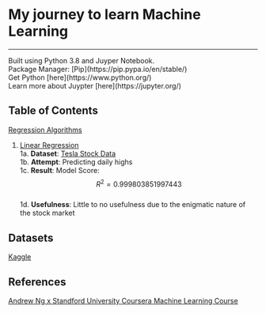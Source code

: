 
# My journey to learn Machine Learning
<hr>
Built using Python 3.8 and Juyper Notebook.
<br>
Package Manager: [Pip](https://pip.pypa.io/en/stable/) 
<br>
Get Python [here](https://www.python.org/)
<br>
Learn more about Juypter [here](https://jupyter.org/)

## Table of Contents

[Regression Algorithms](https://github.com/Michaelgathara/simple-ml/tree/main/regression)
<br>
1. [Linear Regression](https://github.com/Michaelgathara/simple-ml/blob/main/regression/linear_regression.ipynb)
	<br>
	1a.  **Dataset**: [Tesla Stock Data](https://www.kaggle.com/datasets/timoboz/tesla-stock-data-from-2010-to-2020?resource=download)
	<br>
	1b. **Attempt**: Predicting daily highs 
	<br>
	1c. **Result**: Model Score: $$R^2 = 0.999803851997443$$
	<br>
	1d. **Usefulness**: Little to no usefulness due to the enigmatic nature of the stock market

## Datasets
[Kaggle](https://www.kaggle.com/)

## References
[Andrew Ng x Standford University Coursera Machine Learning Course](https://www.coursera.org/learn/machine-learning)
